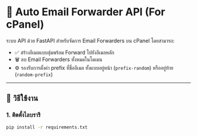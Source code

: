 # 📧 Auto Email Forwarder API (For cPanel)

ระบบ API ด้วย FastAPI สำหรับจัดการ Email Forwarders บน cPanel โดยสามารถ:

- ✅ สร้างอีเมลแบบสุ่มพร้อม Forward ไปยังอีเมลหลัก
- 🗑️ ลบ Email Forwarders ทั้งหมดในโดเมน
- ⚙️ รองรับการตั้งค่า prefix ที่ชื่ออีเมล ทั้งแบบอยู่หน้า (`prefix-random`) หรืออยู่ท้าย (`random-prefix`)

---

## 🚀 วิธีใช้งาน

### 1. ติดตั้งไลบรารี

```bash
pip install -r requirements.txt
```
